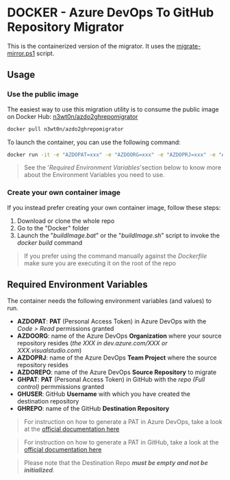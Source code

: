 # DOCKER - Azure DevOps To GitHub Repository Migrator

This is the containerized version of the migrator. It uses the [migrate-mirror.ps1](../Scripts/migrate-mirror.ps1) script.

## Usage

### Use the public image

The easiest way to use this migration utility is to consume the public image on Docker Hub: [n3wt0n/azdo2ghrepomigrator](https://hub.docker.com/r/n3wt0n/azdo2ghrepomigrator)

```bash
docker pull n3wt0n/azdo2ghrepomigrator
```

To launch the container, you can use the following command:

```bash
docker run -it -e "AZDOPAT=xxx" -e "AZDOORG=xxx" -e "AZDOPRJ=xxx" -e "AZDOREPO=xxx" -e "GHPAT=xxx" -e "GHUSER=xxx" -e "GHREPO=xxx" n3wt0n/azdo2ghrepomigrator
```

> See the '_Required Environment Variables_'section below to know more about the Environment Variables you need to use.

### Create your own container image

If you instead prefer creating your own container image, follow these steps:

1. Download or clone the whole repo
2. Go to the "Docker" folder
3. Launch the "_buildImage.bat_" or the "_buildImage.sh_" script to invoke the _docker build_ command

> If you prefer using the command manually against the _Dockerfile_ make sure you are executing it on the root of the repo

## Required Environment Variables

The container needs the following environment variables (and values) to run.

- __AZDOPAT__: __PAT__ (Personal Access Token) in Azure DevOps with the _Code > Read_ permissions granted
- __AZDOORG__: name of the Azure DevOps __Organization__ where your source repository resides (_the XXX in dev.azure.com/XXX or XXX.visualstudio.com_)
- __AZDOPRJ__: name of the Azure DevOps __Team Project__ where the source repository resides
- __AZDOREPO__: name of the Azure DevOps __Source Repository__ to migrate
- __GHPAT__: __PAT__ (Personal Access Token) in GitHub with the _repo (Full control)_ permmissions granted
- __GHUSER__: GitHub __Username__ with which you have created the destination repository
- __GHREPO__: name of the GitHub __Destination Repository__

> For instruction on how to generate a PAT in Azure DevOps, take a look at the [official documentation here](https://docs.microsoft.com/en-us/azure/devops/organizations/accounts/use-personal-access-tokens-to-authenticate?view=azure-devops&tabs=preview-page#create-personal-access-tokens-to-authenticate-access)

> For instruction on how to generate a PAT in GitHub, take a look at the [official documentation here](https://help.github.com/en/github/authenticating-to-github/creating-a-personal-access-token-for-the-command-line#creating-a-token)

> Please note that the Destination Repo ___must be empty and not be initialized___.